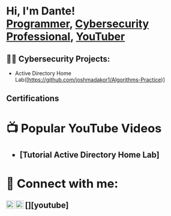 <h1>Hi, I'm Dante! <br/><a href="https://github.com/dantejcyber">Programmer</a>, <a href="https://www.linkedin.com/in/dante-jennings">Cybersecurity Professional</a>, <a href="https://www.youtube.com/c/joshmadakor">YouTuber</a></h1>

<h2>👨‍💻 Cybersecurity Projects:</h2>

  - Active Directory Home Lab([https://github.com/joshmadakor1/Algorithms-Practice)]

<h2>Certifications<h/2>
  
<h2>📺 Popular YouTube Videos</h2>

- [Tutorial Active Directory Home Lab]


<h2> 🤳 Connect with me:</h2>

[<img align="left" alt="GoldWebz | YouTube" width="22px" src="https://cdn.jsdelivr.net/npm/simple-icons@v3/icons/youtube.svg" />][youtube]
[<img align="left" alt="dante-jennings | LinkedIn" width="22px" src="https://cdn.jsdelivr.net/npm/simple-icons@v3/icons/linkedin.svg" />][linkedin]



[linkedin]: https://linkedin.com/in/dante-jennings

<!--
**joshmadakor1/joshmadakor1** is a ✨ _special_ ✨ repository because its `README.md` (this file) appears on your GitHub profile.

Here are some ideas to get you started:

- 🔭 I’m currently working on ...
- 🌱 I’m currently learning ...
- 👯 I’m looking to collaborate on ...
- 🤔 I’m looking for help with ...
- 💬 Ask me about ...
- 📫 How to reach me: ...
- 😄 Pronouns: ...
- ⚡ Fun fact: ...
-->
